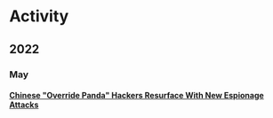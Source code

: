 # Activity

## 2022

### May

#### [Chinese "Override Panda" Hackers Resurface With New Espionage Attacks](https://thehackernews.com/2022/05/chinese-override-panda-hackers.html)
